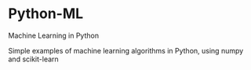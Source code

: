 # Python-ML
Machine Learning in Python

Simple examples of machine learning algorithms in Python, using numpy and scikit-learn
